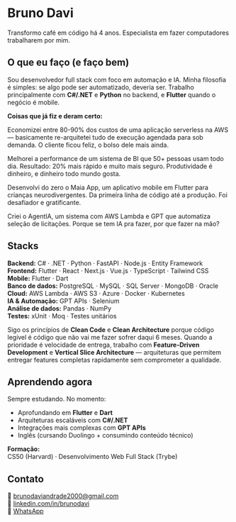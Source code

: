 # Bruno Davi

Transformo café em código há 4 anos. Especialista em fazer computadores trabalharem por mim.

## O que eu faço (e faço bem)

Sou desenvolvedor full stack com foco em automação e IA. Minha filosofia é simples: se algo pode ser automatizado, deveria ser. Trabalho principalmente com **C#/.NET** e **Python** no backend, e **Flutter** quando o negócio é mobile.

**Coisas que já fiz e deram certo:**

Economizei entre 80-90% dos custos de uma aplicação serverless na AWS — basicamente re-arquitetei tudo de execução agendada para sob demanda. O cliente ficou feliz, o bolso dele mais ainda.

Melhorei a performance de um sistema de BI que 50+ pessoas usam todo dia. Resultado: 20% mais rápido e muito mais seguro. Produtividade é dinheiro, e dinheiro todo mundo gosta.

Desenvolvi do zero o Maia App, um aplicativo mobile em Flutter para crianças neurodivergentes. Da primeira linha de código até a produção. Foi desafiador e gratificante.

Criei o AgentIA, um sistema com AWS Lambda e GPT que automatiza seleção de licitações. Porque se tem IA pra fazer, por que fazer na mão?

## Stacks

**Backend:** C# · .NET · Python · FastAPI · Node.js · Entity Framework  
**Frontend:** Flutter · React · Next.js · Vue.js · TypeScript · Tailwind CSS  
**Mobile:** Flutter · Dart  
**Banco de dados:** PostgreSQL · MySQL · SQL Server · MongoDB · Oracle  
**Cloud:** AWS Lambda · AWS S3 · Azure · Docker · Kubernetes  
**IA & Automação:** GPT APIs · Selenium  
**Análise de dados:** Pandas · NumPy  
**Testes:** xUnit · Moq · Testes unitários

Sigo os princípios de **Clean Code** e **Clean Architecture** porque código legível é código que não vai me fazer sofrer daqui 6 meses. Quando a prioridade é velocidade de entrega, trabalho com **Feature-Driven Development** e **Vertical Slice Architecture** — arquiteturas que permitem entregar features completas rapidamente sem comprometer a qualidade.

## Aprendendo agora

Sempre estudando. No momento:
- Aprofundando em **Flutter** e **Dart**
- Arquiteturas escaláveis com **C#/.NET**
- Integrações mais complexas com **GPT APIs**
- Inglês (cursando Duolingo + consumindo conteúdo técnico)

**Formação:**  
CS50 (Harvard) · Desenvolvimento Web Full Stack (Trybe)

## Contato

📧 [brunodaviandrade2000@gmail.com](mailto:brunodaviandrade2000@gmail.com)  
💼 [linkedin.com/in/brunodavi](https://www.linkedin.com/in/brunodavi)  
💬 [WhatsApp](https://wa.me/5511987364471)
